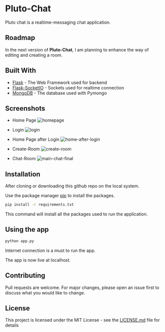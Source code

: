 # Pluto-Chat

Pluto chat is a realtime-messaging chat application.

## Roadmap
In the next version of **Pluto-Chat**, I am planning to enhance the way of editing and creating a room.

## Built With
* [Flask](https://flask.palletsprojects.com/en/1.1.x/) - The Web Framework used for backend
* [Flask-SocketIO](https://flask-socketio.readthedocs.io/en/latest/) - Sockets used for realtime connection
* [MongoDB](https://www.mongodb.com/) - The database used with Pymongo

## Screenshots
* Home Page
![homepage](https://user-images.githubusercontent.com/54806954/82319811-dd76b800-99ef-11ea-9d1f-77620742c498.png)

* Login
![login](https://user-images.githubusercontent.com/54806954/82319932-0ac36600-99f0-11ea-89e4-aa0635cbc1cf.png)

* Home Page after Login
![home-after-login](https://user-images.githubusercontent.com/54806954/82319924-06974880-99f0-11ea-909a-5a1d40e660c3.png)

* Create-Room
![create-room](https://user-images.githubusercontent.com/54806954/82320038-3b0b0480-99f0-11ea-8b4f-774c41bd2142.png)

* Chat-Room
![main-chat-final](https://user-images.githubusercontent.com/54806954/82319942-0f881a00-99f0-11ea-85b8-c6f6fda65778.png)


## Installation
After cloning or downloading this github repo on the local system. 

Use the package manager [pip](https://pip.pypa.io/en/stable/) to install the packages.
```bash
pip install -r requirements.txt
```
This command will install all the packages used to run the application.

## Using the app
```bash
python app.py
```
Internet connection is a must to run the app.

The app is now live at localhost.


## Contributing
Pull requests are welcome. For major changes, please open an issue first to discuss what you would like to change.

## License
This project is licensed under the MIT License - see the [LICENSE.md](LICENSE.md) file for details
